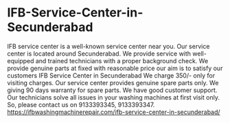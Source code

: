 # IFB-Service-Center-in-Secunderabad
 IFB service center is a well-known service center near you. Our service center is located around Secunderabad. We provide service with well-equipped and trained technicians with a proper background check. We provide genuine parts at fixed with reasonable price our aim is to satisfy our customers IFB Service Center in Secunderabad  We charge 350/- only for visiting charges. Our service center provides genuine spare parts only. We giving 90 days warranty for spare parts. We have good customer support. Our technicians solve all issues in your washing machines at first visit only. So, please contact us on 9133393345, 9133393347.  https://ifbwashingmachinerepair.com/ifb-service-center-in-secunderabad/
